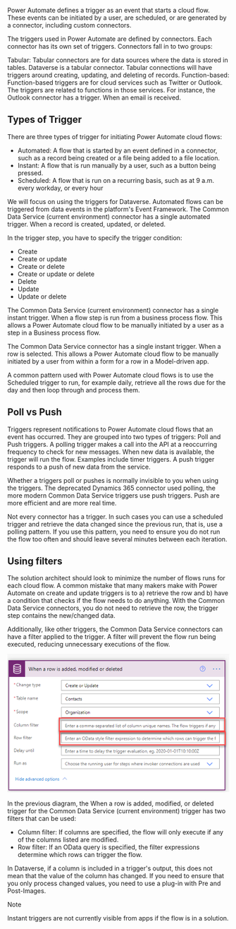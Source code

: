 Power Automate defines a trigger as an event that starts a cloud flow. These events can be initiated by a user, are scheduled, or are generated by a connector, including custom connectors.

The triggers used in Power Automate are defined by connectors. Each connector has its own set of triggers. Connectors fall in to two groups:

Tabular: Tabular connectors are for data sources where the data is stored in tables. Dataverse is a tabular connector. Tabular connections will have triggers around creating, updating, and deleting of records.
Function-based: Function-based triggers are for cloud services such as Twitter or Outlook. The triggers are related to functions in those services. For instance, the Outlook connector has a trigger. When an email is received.

## Types of Trigger

There are three types of trigger for initiating Power Automate cloud flows:

- Automated: A flow that is started by an event defined in a connector, such as a record being created or a file being added to a file location.
- Instant: A flow that is run manually by a user, such as a button being pressed.
- Scheduled: A flow that is run on a recurring basis, such as at 9 a.m. every workday, or every hour

We will focus on using the triggers for Dataverse. Automated flows can be triggered from data events in the platform's Event Framework. The Common Data Service (current environment) connector has a single automated trigger. When a record is created, updated, or deleted.

In the trigger step, you have to specify the trigger condition:

- Create
- Create or update
- Create or delete
- Create or update or delete
- Delete
- Update
- Update or delete

The Common Data Service (current environment) connector has a single instant trigger. When a flow step is run from a business process flow. This allows a Power Automate cloud flow to be manually initiated by a user as a step in a Business process flow.

The Common Data Service connector has a single instant trigger. When a row is selected. This allows a Power Automate cloud flow to be manually initiated by a user from within a form for a row in a Model-driven app.

A common pattern used with Power Automate cloud flows is to use the Scheduled trigger to run, for example daily, retrieve all the rows due for the day and then loop through and process them.

## Poll vs Push

Triggers represent notifications to Power Automate cloud flows that an event has occurred. They are grouped into two types of triggers: Poll and Push triggers. A polling trigger makes a call into the API at a reoccurring frequency to check for new messages. When new data is available, the trigger will run the flow. Examples include timer triggers. A push trigger responds to a push of new data from the service.

Whether a triggers poll or pushes is normally invisible to you when using the triggers. The deprecated Dynamics 365 connector used polling, the more modern Common Data Service triggers use push triggers. Push are more efficient and are more real time.

Not every connector has a trigger. In such cases you can use a scheduled trigger and retrieve the data changed since the previous run, that is, use a polling pattern. If you use this pattern, you need to ensure you do not run the flow too often and should leave several minutes between each iteration.

## Using filters

The solution architect should look to minimize the number of flows runs for each cloud flow. A common mistake that many makers make with Power Automate on create and update triggers is to a) retrieve the row and b) have a condition that checks if the flow needs to do anything. With the Common Data Service connectors, you do not need to retrieve the row, the trigger step contains the new/changed data.

Additionally, like other triggers, the Common Data Service connectors can have a filter applied to the trigger. A filter will prevent the flow run being executed, reducing unnecessary executions of the flow.

![Screenshot of the connector with filters on the trigger.](../media/2-trigger-filter.png)

In the previous diagram, the When a row is added, modified, or deleted trigger for the Common Data Service (current environment) trigger has two filters that can be used:

- Column filter: If columns are specified, the flow will only execute if any of the columns listed are modified.
- Row filter: If an OData query is specified, the filter expressions determine which rows can trigger the flow.

In Dataverse, if a column is included in a trigger's output, this does not mean that the value of the column has changed. If you need to ensure that you only process changed values, you need to use a plug-in with Pre and Post-Images.

> [!NOTE]
> Instant triggers are not currently visible from apps if the flow is in a solution.
